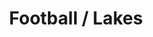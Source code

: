 ---
ee_id: '4397'
site: '1'
type: '2'
url: 2017-069-football-lakes
title: Football / Lakes
year: '2017'
display_year: '2017'
medium: 1920x1080 H.264/MPEG-4 Part 10 looped digital file (from 11 lossless TIFS),
  media player, 65–75” flatscreen, armature, various cables
dims:
pitch:
ps:
live_url:
related:
youtube:
related_code:
imgs: artwork-title-2017-069-database-dt--IK6r.jpg
subheading:
download:
add_credit:
add_credits:
commission:
layout: things-i-made
---